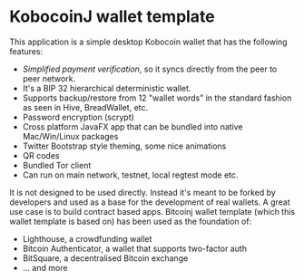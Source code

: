 # KobocoinJ wallet template

This application is a simple desktop Kobocoin wallet that has the following features:

* _Simplified payment verification_, so it syncs directly from the peer to peer network.
* It's a BIP 32 hierarchical deterministic wallet.
* Supports backup/restore from 12 "wallet words" in the standard fashion as seen in Hive, BreadWallet, etc.
* Password encryption (scrypt)
* Cross platform JavaFX app that can be bundled into native Mac/Win/Linux packages
* Twitter Bootstrap style theming, some nice animations
* QR codes
* Bundled Tor client
* Can run on main network, testnet, local regtest mode etc.

It is not designed to be used directly. Instead it's meant to be forked by developers and used as a base for the 
development of real wallets. A great use case is to build contract based apps. Bitcoinj wallet template (which this wallet template is based on) has been used as the foundation of:

* Lighthouse, a crowdfunding wallet
* Bitcoin Authenticator, a wallet that supports two-factor auth
* BitSquare, a decentralised Bitcoin exchange
* ... and more

<!-- # Screenshots

![screenshot1](/screenshots/synced.png)

![screenshot1](/screenshots/qrcode.png)

-->

